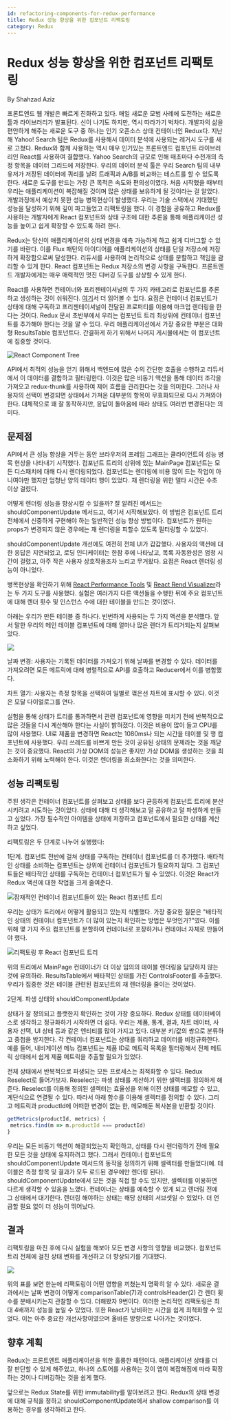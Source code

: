 ```yaml
---
id: refactoring-components-for-redux-performance
title: Redux 성능 향상을 위한 컴포넌트 리팩토링
category: Redux
---
```


# Redux 성능 향상을 위한 컴포넌트 리팩토링

By Shahzad Aziz

프론트엔드 웹 개발은 빠르게 진화하고 있다. 매일 새로운 모범 사례에 도전하는 새로운 툴과 라이브러리가 발표된다. 신이 나기도 하지만, 역시 따라가기 벅차다. 개발자의 삶을 편안하게 해주는 새로운 도구 중 하나는 인기 오픈소스 상태 컨테이너인 Redux다. 지난 해 Yahoo! Search 팀은 Redux를 사용해서 데이터 분석에 사용되는 레거시 도구를 새로 고쳤다. Redux와 함께 사용하는 역시 매우 인기있는 프론트엔드 컴포넌트 라이브러리인 React를 사용하여 결합했다. Yahoo Search의 규모로 인해 매초마다 수천개의 측정 항목을 데이터 그리드에 저장한다. 우리의 데이터 분석 툴은 우리 Search 팀의 내부 유저가 저장된 데이터에 쿼리를 날려 트래픽과 A/B를 비교하는 테스트를 할 수 있도록 한다. 새로운 도구를 만드는 가장 큰 목적은 속도와 편의성이였다. 처음 시작했을 때부터 우리는 애플리케이션이 복잡해질 것이며 많은 상태를 보유하게 될 것이라는 걸 알았다. 개발과정에서 예상치 못한 성능 병목현상이 발생했다. 우리는 기술 스택에서 기대했던 성능을 달성하기 위해 깊이 파고들었고 리팩토링을 했다. 이 경험을 공유하고 Redux를 사용하는 개발자에게 React 컴포넌트와 상태 구조에 대한 추론을 통해 애플리케이션 성능을 높이고 쉽게 확장할 수 있도록 하려 한다.

Redux는 당신이 애플리케이션의 상태 변경을 예측 가능하게 하고 쉽게 디버그할 수 있기를 바란다. 이를 Flux 패턴의 아이디어를 애플리케이션의 상태를 단일 저장소에 저장하게 확장함으로써 달성한다. 리듀서를 사용하여 논리적으로 상태를 분할하고 책임을 괌리할 수 있게 한다. React 컴포넌트는 Redux 저장소의 변경 사항을 구독한다. 프론트엔드 개발자에게는 매우 매력적인 멋진 디버깅 도구를 상상할 수 있게 한다.

React를 사용하면 컨테이너와 프리젠테이셔널의 두 가지 카테고리로 컴포넌트를 추론하고 생성하는 것이 쉬워진다. [여기](https://medium.com/@dan_abramov/smart-and-dumb-components-7ca2f9a7c7d0#.h3xfyfrh9)서 더 읽어볼 수 있다. 요점은 컨테이너 컴포넌트가 상태에 대해 구독하고 프리젠테이셔널이 전달된 프로퍼티를 이용해 마크업 렌더링을 한다는 것이다. Redux 문서 초반부에서 우리는 컴포넌트 트리 최상위에 컨테이너 컴포넌트를 추가해야 한다는 것을 알 수 있다. 우리 애플리케이션에서 가장 중요한 부분은 대화형 ResultsTable 컴포넌트다. 간결하게 하기 위해서 나머지 게시물에서는 이 컴포넌트에 집중할 것이다.

![React Component Tree](https://68.media.tumblr.com/bcfb43ecedb69f2ee8c0cae2b758ab35/tumblr_inline_ofcxnvTThG1rgj0aw_500.png)

API에서 최적의 성능을 얻기 위해서 백엔드에 많은 수의 간단한 호출을 수행하고 리듀서에서 이 데이터를 결합하고 필터링한다. 이것은 많은 비동기 액션을 통해 데이터 조각을 가져오고 redux-thunk를 사용하여 제어 흐름을 관리한다는 것을 의미한다. 그러나 사용자의 선택이 변경되면 상태에서 가져온 대부분의 항목이 무효화되므로 다시 가져와야 한다. 대체적으로 꽤 잘 동작하지만, 응답이 돌아옴에 따라 상태도 여러번 변경된다는 의미다.

## 문제점

API에서 큰 성능 향상을 거두는 동안 브라우저의 프레임 그래프는 클라이언트의 성능 병목 현상을 나타내기 시작했다. 컴포넌트 트리의 상위에 있는 MainPage 컴포넌트는 모든 디스패치에 대해 다시 렌더링되었다. 컴포넌트는 렌더링에 비용 많이 드는 작업이 아니여야만 했지만 엄청난 양의 데이터 행이 있었다. 재 렌더링을 위한 델타 시간은 수초 이상 걸렸다.

어떻게 렌더링 성능을 향상시킬 수 있을까? 잘 알려진 메서드는 shouldComponentUpdate 메서드고, 여기서 시작해보았다. 이 방법은 컴포넌트 트리 전체에서 신중하게 구현해야 하는 일반적인 성능 향상 방법이다. 컴포넌트가 원하는 props가 변경되지 않은 경우에는 재 렌더링을 피할수 있도록 필터링할 수 있었다.

shouldComponentUpdate 개선에도 여전히 전체 UI가 갑갑했다. 사용자의 액션에 대한 응답은 지연되었고, 로딩 인디케이터는 한참 후에 나타났고, 목록 자동완성은 엄청 시간이 걸렸고, 아주 작은 사용자 상호작용조차 느리고 무거왔다. 요점은 React 렌더링 성능이 아니었다.

병목현상을 확인하기 위해 [React Performance Tools](https://facebook.github.io/react/docs/perf.html) 및 [React Rend Visualizer](https://github.com/redsunsoft/react-render-visualizer)라는 두 가지 도구를 사용했다. 실험은 여러가지 다른 액션들을 수행한 뒤에 주요 컴포넌트에 대해 렌더 횟수 및 인스턴스 수에 대한 테이블을 만드는 것이었다.

아래는 우리가 만든 테이블 중 하나다. 빈번하게 사용되는 두 가지 액션을 분석했다. 앞서 말한 우리의 메인 테이블 컴포넌트에 대해 얼마나 많은 렌더가 트리거되는지 살펴보았다.

![](https://68.media.tumblr.com/3355f1b47dac375e29e024a45a487bac/tumblr_inline_ofcxqsaYkj1rgj0aw_500.png)

날짜 변경: 사용자는 기록된 데이터를 가져오기 위해 날짜를 변경할 수 있다. 데이터를 가져오려면 모든 메트릭에 대해 병렬적으로 API를 호출하고 Reducer에서 이를 병합했다.

차트 열기: 사용자는 측정 항목을 선택하여 일별로 꺾은선 차트에 표시할 수 있다. 이것은 모달 다이얼로그를 연다.

실험을 통해 상태가 트리를 통과하면서 관련 컴포넌트에 영향을 미치기 전에 반복적으로 많은 것들을 다시 계산해야 한다는 사실이 밝혀졌다. 이것은 비용이 많이 들고 CPU를 많이 사용했다. UI로 제품을 변경하면 React는 1080ms나 되는 시간을 테이블 및 행 컴포넌트에 사용했다. 우리 쓰레드를 바쁘게 만든 것이 공유된 상태의 문제라는 것을 깨닫는 것이 중요했다. React의 가상 DOM의 성능은 좋지만 가상 DOM을 생성하는 것을 최소화하기 위해 노력해야 한다. 이것은 렌더링을 최소화한다는 것을 의미한다.

## 성능 리팩토링

주된 생각은 컨테이너 컴포넌트를 살펴보고 상태를 보다 균등하게 컴포넌트 트리에 분산시키려고 시도하는 것이었다. 상태에 대해 더 생각해보고 덜 공유하고 덜 파생하게 만들고 싶었다. 가장 필수적인 아이템을 상태에 저장하고 컴포넌트에서  필요한 상태를 계산하고 싶었다.

리팩토링은 두 단계로 나누어 실행했다:

1단계. 컴포넌트 전반에 걸쳐 상태를 구독하는 컨테이너 컴포넌트를 더 추가했다. 배타적인 상태를 소비하는 컴포넌트는 상위에 컨테이너 컴포넌트가 필요하지 않다. 그 컴포넌트들은 배타적인 상태를 구독하는 컨테이너 컴포넌트가 될 수 있었다. 이것은 React가 Redux 액션에 대한 작업을 크게 줄여준다.

![잠재적인 컨테이너 컴포넌트들이 있는 React 컴포넌트 트리](https://68.media.tumblr.com/36da717cae3574c21162595438200848/tumblr_inline_ofcy96cuiK1rgj0aw_500.png)

우리는 상태가 트리에서 어떻게 활용되고 있는지 식별했다. 가장 중요한 질문은 "배타적인 상태의 컨테이너 컴포넌트가 더 많이 있는지 확인하는 방법은 무엇인가?"였다. 이를 위해 몇 가지 주요 컴포넌트를 분할하여 컨테이너로 포장하거나 컨테이너 자체로 만들어야 했다.

![리팩토링 후 React 컴포넌트 트리](https://68.media.tumblr.com/d97361cdd38b92db7eac24fc1ff79662/tumblr_inline_ofcyamw87F1rgj0aw_500.png)

위의 트리에서 MainPage 컨테이너가 더 이상 임의의 테이블 렌더링을 담당하지 않는 것에 유의하라. ResultsTable에서 배타적인 상태를 가진 ControlsFooter를 추출했다. 우리가 집중한 것은 테이블 관련된 컴포넌트의 재 렌더링을 줄이는 것이었다.

2단계. 파생 상태와 shouldComponentUpdate

상태가 잘 정의되고 플랫한지 확인하는 것이 가장 중요하다. Redux 상태를 데이터베이스로 생각하고 정규화하기 시작하면 더 쉽다. 우리는 제품, 통계, 결과, 차트 데이터, 사용자 선택, UI 상테 등과 같은 엔티티를 많이 가지고 있다. 대부분 키/값의 쌍으로 분류하고 중첩을 방지한다. 각 컨테이너 컴포넌트는 상태를 쿼리하고 데이터를 비정규화한다. 예를 들어, 내비게이션 메뉴 컴포넌트는 제품 ID로 메트릭 목록을 필터링해서 전체 메트릭 상태에서 쉽게 제품 메트릭을 추출할 필요가 있었다.

전체 상태에서 반복적으로 파생되는 모든 프로세스는 최적화할 수 있다. Redux Reselect로 들어가보자. Reselect는 파생 상태를 계산하기 위한 셀렉터를 정의하게 해준다. Reselect를 이용해 정의된 셀렉터는 효율성을 위해 이전 상태를 메모할 수 있고, 계단식으로 연결될 수 있다. 따라서 아래 함수를 이용해 셀렉터를 정의할 수 있다. 그리고 메트릭과 productId에 어떠한 변경이 없는 한, 메모해둔 복사본을 반환할 것이다.

```js
getMetrics(productId, metrics) {
 metrics.find(m => m.productId === productId)
}
```

우리는 모든 비동기 액션이 해결되었는지 확인하고, 상태를 다시 렌더링하기 전에 필요한 모든 것을 상태에 유지하려고 했다. 그래서 컨테이너 컴포넌트의 shouldComponentUpdate 메서드의 동작을 정의하기 위해 셀렉터를 만들었다(예. 테이블은 측정 항목 및 결과가 모두 로드된 경우에만 렌더링 된다).  shouldComponentUpdate에서 모든 것을 직접 할 수도 있지만, 셀렉터를 이용하면 다르게 생각할 수 있음을 느꼈다. 컨테이너는 상태를 예측할 수 있게 되고 렌더링 전에 그 상태에서 대기한다. 렌더링 해야하는 상태는 해당 상태의 서브셋일 수 있었다. 더 언급할 필요 없이 더 성능이 뛰어났다.

## 결과

리팩토링을 마친 후에 다시 실험을 해보아 모든 변경 사항의 영향을 비교했다. 컴포넌트 트리 전체에 걸친 상태 변화를 개선하고 더 향상되기를 기대했다.

![](https://68.media.tumblr.com/3c7a2d6b3a54bb67202a548c45f75c35/tumblr_inline_ofcydrmF591rgj0aw_500.png)

위의 표를 보면 한눈에 리팩토링이 어떤 영향을 끼쳤는지 명확히 알 수 있다. 새로운 결과에서는 날짜 변경이 어떻게 comparisonTable(7)과 controlsHeader(2) 간 렌더 횟수를 분배시키는지 관찰할 수 있다. 더해봤자 9번이다. 이러한 논리적인 리팩토링은 최대 4배까지 성능을 높일 수 있었다. 또한 React가 낭비하는 시간을 쉽게 최적화할 수 있었다. 이는 아주 중요한 개선사항이였으며 올바른 방향으로 나아가는 것이었다.

## 향후 계획

Redux는 프론트엔트 애플리케이션을 위한 훌륭한 패턴이다. 애플리케이션 상태를 더 잘 판단할 수 있게 해주었고, 하나의 스토어를 사용하는 것이 앱이 복잡해짐에 따라 확장하는 것이나 디버깅하는 것을 쉽게 했다.

앞으로는 Redux State를 위한 immutability를 알아보려고 한다. Redux의 상태 변경에 대해 규칙을 정하고 shouldComponentUpdate에서 shallow comparison를 이용하는 경우를 생각하려고 한다.
